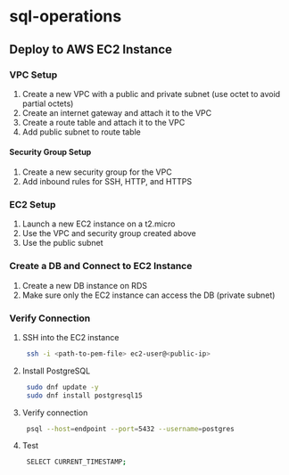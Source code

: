 # sql-operations

## Deploy to AWS EC2 Instance

### VPC Setup
1. Create a new VPC with a public and private subnet (use octet to avoid partial octets)
2. Create an internet gateway and attach it to the VPC
3. Create a route table and attach it to the VPC
4. Add public subnet to route table

#### Security Group Setup
1. Create a new security group for the VPC
2. Add inbound rules for SSH, HTTP, and HTTPS
   
### EC2 Setup
1. Launch a new EC2 instance on a t2.micro
2. Use the VPC and security group created above
3. Use the public subnet

### Create a DB and Connect to EC2 Instance
1. Create a new DB instance on RDS
2. Make sure only the EC2 instance can access the DB (private subnet)

### Verify Connection
1. SSH into the EC2 instance
   ```bash
    ssh -i <path-to-pem-file> ec2-user@<public-ip>
    ```
2. Install PostgreSQL
   ```bash
    sudo dnf update -y
    sudo dnf install postgresql15
    ```
3. Verify connection
   ```bash
    psql --host=endpoint --port=5432 --username=postgres
    ```

4. Test
   ```bash
    SELECT CURRENT_TIMESTAMP;
    ```

